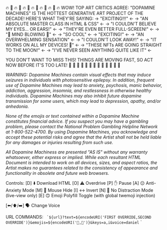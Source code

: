 🔥 🤑 🔥 🤑 🔥 🤑 🔥 🤑 🔥 🤑 🔥 🤑 🔥
WOW! TOP ART CRITICS AGREE: "DOPAMINE MACHINES" IS THE HOTTEST GENERATIVE ART PROJECT OF THE DECADE! HERE'S WHAT THEY'RE SAYING:
  → "EXCITING!!!" ←
  → "AN ABSOLUTE MASTER CLASS IN HTML & CSS" ←
  → "I COULDN'T BELIEVE MY EYES... OR EARS!" ←
  → "THEY'RE EVEN BETTER FULL-SCREEN!" ←
  → "🤯 MIND BLOWING 🤯" ←
  → "SO COOL" ←
  → "EXCITING!" ←
  → "AN OVERWHELMING SENSATION" ←
  → "I COULDN'T LOOK AWAY!" ←
  → "IT WORKS ON ALL MY DEVICES! 🤳" ←
  → "THESE NFTs ARE GOING STRAIGHT TO THE MOON!" ←
  → "I'VE NEVER SEEN ANYTHING QUITE LIKE IT" ←

YOU DON'T WANT TO MISS THIS! THINGS ARE MOVING FAST, SO ACT NOW BEFORE IT'S TOO LATE!
🚀 💸 🚀 💸 🚀 💸 🚀 💸 🚀 💸 🚀 💸 🚀


_WARNING: Dopamine Machines contain visual effects that may induce seizures in individuals with photosensitive epilepsy. In addition, frequent use of Dopamine Machines may lead to anxiety, psychosis, manic behavior, addiction, aggression, insomnia, and restlessness in otherwise healthy individuals. Dopamine Machines may also inhibit future dopamine transmission for some users, which may lead to depression, apathy, and/or anhedonia._

_None of the emojis or text contained within a Dopamine Machine constitutes financial advice. If you suspect you may have a gambling problem, please contact the National Problem Gambling Helpline Network at 1-800-522-4700. By using Dopamine Machines, you acknowledge and accept these potential risks and agree that the Artist shall not be held liable for any damages or injuries resulting from such use._

_All Dopamine Machiness are presented "AS IS" without any warranty whatsoever, either express or implied. While each resultant HTML Document is intended to work on all devices, sizes, and aspect ratios, the Artist makes no guarantees related to the consistency of appearance and functionality in obsolete and future web browsers._

Controls:
[D] ⬇️ Download HTML
[O] ⚠️ Overdrive
[P] ✋ Pause
[A] 😐 Anti-Anxiety Mode
[M] 🐁 Mouse Hide
[I] ↔️ Invert
[N] 🙈 No Distraction Mode (live-view only)
[E] 🙃 Emoji Polyfill Toggle (with global twemoji injection)

[⬅️/⬆️/➡️] 🗣 Change Voice

URL COMMANDS: `` `${url}?text=${encodeURI('FIRST OVERRIDE,SECOND OVERRIDE')}&emojis=${encodeURI('🦞,🐙')}&keys=a,i&voice=daniel`` `
